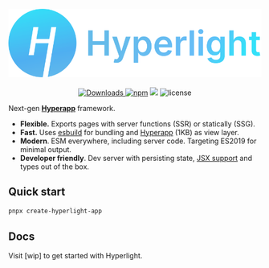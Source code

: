 <p align="center">
  <img src="https://github.com/BRA1L0R/hyperlight/raw/master/logo.png" alt="Logo" />
  <br /><br />
  <a href="https://npmjs.org/package/hyperlight"><img src="https://img.shields.io/npm/dt/hyperlight?color=%234AB8F2&style=for-the-badge" alt="Downloads" /> </a>
  <a href="https://npmjs.org/package/hyperlight"><img alt="npm" src="https://img.shields.io/npm/v/hyperlight?color=%234AB8F2&style=for-the-badge" /></a>
  <a href="https://travis-ci.com/github/BRA1L0R/hyperlight"><img src="https://img.shields.io/travis/com/BRA1L0R/hyperlight?color=4AB8F2&logo=TRAVIS&style=for-the-badge" /></a>
  <img src="https://img.shields.io/npm/l/hyperlight?style=for-the-badge&color=%234AB8F2" alt="license" />
</p>

Next-gen **[Hyperapp](https://github.com/jorgebucaran/hyperapp)** framework.

- **Flexible.** Exports pages with server functions (SSR) or statically (SSG).
- **Fast.** Uses [esbuild](https://github.com/evanw/esbuild/) for bundling and [Hyperapp](https://github.com/jorgebucaran/hyperapp) (1KB) as view layer.
- **Modern**. ESM everywhere, including server code. Targeting ES2019 for minimal output.
- **Developer friendly**. Dev server with persisting state, [JSX support](packages/jsx) and types out of the box.

## Quick start

```sh
pnpx create-hyperlight-app
```

## Docs

Visit [wip] to get started with Hyperlight.
